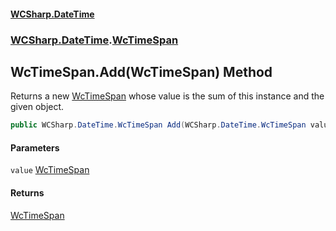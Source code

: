 #### [WCSharp\.DateTime](README.md 'README')
### [WCSharp\.DateTime](WCSharp.DateTime.md 'WCSharp\.DateTime').[WcTimeSpan](WCSharp.DateTime.WcTimeSpan.md 'WCSharp\.DateTime\.WcTimeSpan')

## WcTimeSpan\.Add\(WcTimeSpan\) Method

Returns a new [WcTimeSpan](WCSharp.DateTime.WcTimeSpan.md 'WCSharp\.DateTime\.WcTimeSpan') whose value is the sum of this instance and the given object\.

```csharp
public WCSharp.DateTime.WcTimeSpan Add(WCSharp.DateTime.WcTimeSpan value);
```
#### Parameters

<a name='WCSharp.DateTime.WcTimeSpan.Add(WCSharp.DateTime.WcTimeSpan).value'></a>

`value` [WcTimeSpan](WCSharp.DateTime.WcTimeSpan.md 'WCSharp\.DateTime\.WcTimeSpan')

#### Returns
[WcTimeSpan](WCSharp.DateTime.WcTimeSpan.md 'WCSharp\.DateTime\.WcTimeSpan')